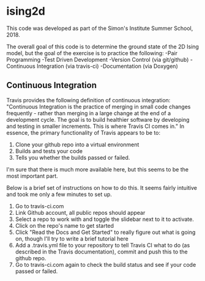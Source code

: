# ising2d
This code was developed as part of the Simon's Institute Summer School, 2018.

The overall goal of this code is to determine the ground state of the 2D Ising model, 
but the goal of the exercise is to practice the following:
-Pair Programming
-Test Driven Development
-Version Control (via git/github)
-Continuous Integration (via travis-ci)
-Documentation (via Doxygen)

## Continuous Integration
Travis provides the following definition of continuous integration: "Continuous Integration is the practice of merging in small code changes frequently - rather than merging in a large change at the end of a development cycle. The goal is to build healthier software by developing and testing in smaller increments. This is where Travis CI comes in."
In essence, the primary functionality of Travis appears to be to:
1. Clone your github repo into a virtual environment
2. Builds and tests your code
3. Tells you whether the builds passed or failed.

I'm sure that there is much more available here, but this seems to be the most important part. 

Below is a brief set of instructions on how to do this. It seems fairly intuitive and took me only a few minutes to set up.

1. Go to travis-ci.com
2. Link Github account, all public repos should appear
3. Select a repo to work with and toggle the slidebar next to it to activate. 
4. Click on the repo's name to get started
5. Click "Read the Docs and Get Started" to really figure out what is going on, though I'll try to write a brief tutorial here
6. Add a .travis.yml file to your repository to tell Travis CI what to do (as described in the Travis documentation), commit and push this to the github repo.
7. Go to travis-ci.com again to check the build status and see if your code passed or failed. 
